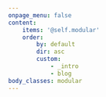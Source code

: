 ```yaml
---
onpage_menu: false
content:
    items: '@self.modular'
    order:
        by: default
        dir: asc
        custom:
            - _intro
            - blog
body_classes: modular
---
```


